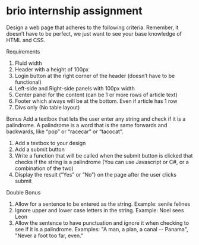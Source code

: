 # brio internship assignment

Design a web page that adheres to the following criteria. Remember, it doesn’t have
to be perfect, we just want to see your base knowledge of HTML and CSS.

Requirements
1. Fluid width
2. Header with a height of 100px
3. Login button at the right corner of the header (doesn’t have to be functional)
4. Left-side and Right-side panels with 100px width
5. Center panel for the content (can be 1 or more rows of article text)
6. Footer which always will be at the bottom. Even if article has 1 row
7. Divs only (No table layout)

Bonus
Add a textbox that lets the user enter any string and check if it is a palindrome. A
palindrome is a word that is the same forwards and backwards, like “pop” or “racecar”
or “tacocat”.
1. Add a textbox to your design
2. Add a submit button
3. Write a function that will be called when the submit button is clicked that
checks if the string is a palindrome (You can use Javascript or C#, or a
combination of the two)
4. Display the result (“Yes” or “No”) on the page after the user clicks submit

Double Bonus
1. Allow for a sentence to be entered as the string. Example: senile felines
2. Ignore upper and lower case letters in the string. Example: Noel sees Leon
3. Allow the sentence to have punctuation and ignore it when checking to see if it is a palindrome. Examples: "A man, a plan, a canal -- Panama", "Never a foot too far, even."
